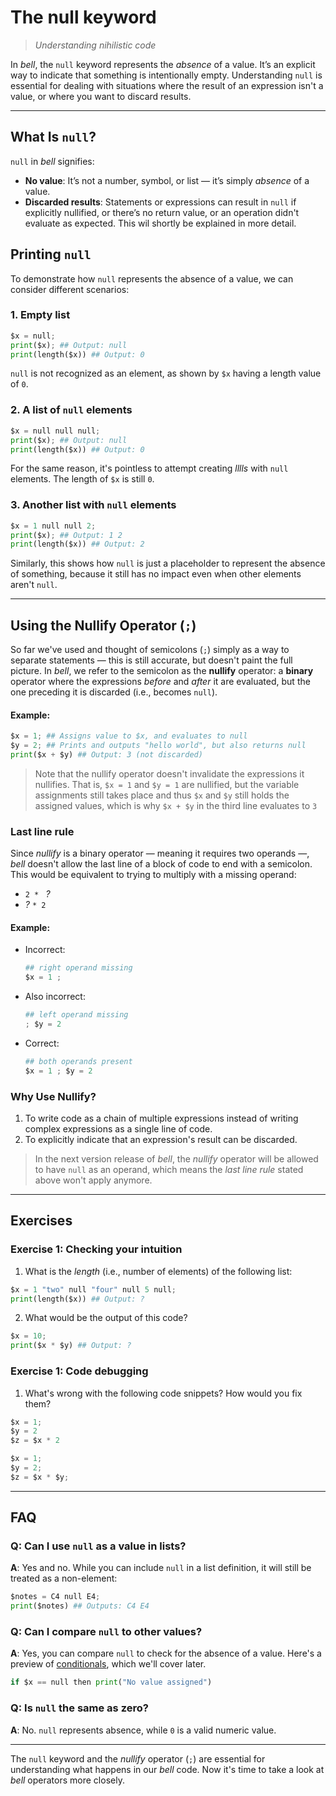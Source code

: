 # The null keyword

> _Understanding nihilistic code_

In _bell_, the `null` keyword represents the _absence_ of a value. It’s an explicit way to indicate that something is intentionally empty. Understanding `null` is essential for dealing with situations where the result of an expression isn't a value, or where you want to discard results.

---

## What Is `null`?

`null` in _bell_ signifies:

- **No value**: It’s not a number, symbol, or list — it’s simply _absence_ of a value.
- **Discarded results**: Statements or expressions can result in `null` if explicitly nullified, or there’s no return value, or an operation didn't evaluate as expected. This wil shortly be explained in more detail.

## Printing `null`

To demonstrate how `null` represents the absence of a value, we can consider different scenarios:

### 1. Empty list

```py
$x = null;
print($x); ## Output: null
print(length($x)) ## Output: 0
```

`null` is not recognized as an element, as shown by `$x` having a length value of `0`.

### 2. A list of `null` elements

```py
$x = null null null;
print($x); ## Output: null
print(length($x)) ## Output: 0
```

For the same reason, it's pointless to attempt creating _lllls_ with `null` elements. The length of `$x` is still `0`.

### 3. Another list with `null` elements

```py
$x = 1 null null 2;
print($x); ## Output: 1 2
print(length($x)) ## Output: 2
```

Similarly, this shows how `null` is just a placeholder to represent the absence of something, because it still has no impact even when other elements aren't `null`.

---

## Using the Nullify Operator (`;`)

So far we've used and thought of semicolons (`;`) simply as a way to separate statements — this is still accurate, but doesn't paint the full picture. In _bell_, we refer to the semicolon as the **nullify** operator: a **binary** operator where the expressions _before_ and _after_ it are evaluated, but the one preceding it is discarded (i.e., becomes `null`).

#### Example:

```py
$x = 1; ## Assigns value to $x, and evaluates to null
$y = 2; ## Prints and outputs "hello world", but also returns null
print($x + $y) ## Output: 3 (not discarded)
```

> Note that the nullify operator doesn't invalidate the expressions it nullifies. That is, `$x = 1` and `$y = 1` are nullified, but the variable assignments still takes place and thus `$x` and `$y` still holds the assigned values, which is why `$x + $y` in the third line evaluates to `3`

### Last line rule

Since _nullify_ is a binary operator — meaning it requires two operands —, _bell_ doesn't allow the last line of a block of code to end with a semicolon. This would be equivalent to trying to multiply with a missing operand:

- `2 * ` _?_
- _?_ `* 2`

#### Example:

- Incorrect:
  ```py
  ## right operand missing
  $x = 1 ;
  ```
- Also incorrect:
  ```py
  ## left operand missing
  ; $y = 2
  ```
- Correct:
  ```py
  ## both operands present
  $x = 1 ; $y = 2
  ```

### Why Use Nullify?

1. To write code as a chain of multiple expressions instead of writing complex expressions as a single line of code.
2. To explicitly indicate that an expression's result can be discarded.

> In the next version release of _bell_, the _nullify_ operator will be allowed to have `null` as an operand, which means the _last line rule_ stated above won't apply anymore.

---

## Exercises

### Exercise 1: Checking your intuition

1. What is the _length_ (i.e., number of elements) of the following list:

```py
$x = 1 "two" null "four" null 5 null;
print(length($x)) ## Output: ?
```

2. What would be the output of this code?

```py
$x = 10;
print($x * $y) ## Output: ?
```

### Exercise 1: Code debugging

1. What's wrong with the following code snippets? How would you fix them?

```py
$x = 1;
$y = 2
$z = $x * 2
```

```py
$x = 1;
$y = 2;
$z = $x * $y;
```

---

## FAQ

### Q: Can I use `null` as a value in lists?

**A**: Yes and no. While you can include `null` in a list definition, it will still be treated as a non-element:

```py
$notes = C4 null E4;
print($notes) ## Outputs: C4 E4
```

### Q: Can I compare `null` to other values?

**A**: Yes, you can compare `null` to check for the absence of a value. Here's a preview of [conditionals](16_conditionals.md), which we'll cover later.

```py
if $x == null then print("No value assigned")
```

### Q: Is `null` the same as zero?

**A**: No. `null` represents absence, while `0` is a valid numeric value.

---

The `null` keyword and the _nullify_ operator (`;`) are essential for understanding what happens in our _bell_ code. Now it's time to take a look at _bell_ operators more closely.
